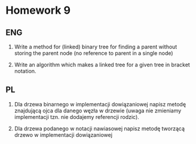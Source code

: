 # Homework 9

## ENG

1. Write a method for (linked) binary tree for finding a parent without storing the parent node (no reference to parent in a single node)

2. Write an algorithm which makes a linked tree for a given tree in bracket notation.


## PL

1. Dla drzewa binarnego w implementacji dowiązaniowej napisz metodę znajdującą ojca dla danego węzła w drzewie (uwaga nie zmieniamy implementacji tzn. nie dodajemy referencji rodzic). 

2. Dla drzewa podanego w notacji nawiasowej napisz metodę tworzącą drzewo w implementacji dowiązaniowej


